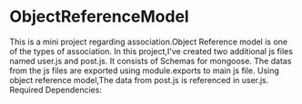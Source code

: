 # ObjectReferenceModel
This is a mini project regarding association.Object Reference model is one of the types of association. In this project,I've created two additional js files named user.js and post.js. It consists of Schemas for mongoose. The datas from the js files are exported using module.exports to main js file. Using object reference model,The data from post.js is referenced in user.js. Required Dependencies:
